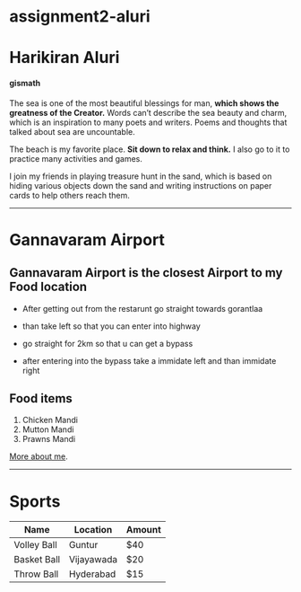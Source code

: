 # assignment2-aluri
# Harikiran Aluri
#### gismath

The sea is one of the most beautiful blessings for man, **which shows the greatness of the Creator.**  Words can’t describe the sea beauty and charm, which is an inspiration to many poets and writers. Poems and thoughts that talked about sea are uncountable.

The beach is my favorite place. **Sit down to relax and think.** I also go to it to practice many activities and games.

I join my friends in playing treasure hunt in the sand, which is based on hiding various objects down the sand and writing instructions on paper cards to help others reach them. 

--------------------------------------------------------------

# Gannavaram Airport
## Gannavaram Airport is the closest Airport to my Food location

   - After getting out from the restarunt go straight towards gorantlaa

   - than take left so that you can enter into highway

   - go straight for 2km so that u can get a bypass

   - after entering into the bypass take a immidate left and than immidate right

## Food items

1. Chicken Mandi
2. Mutton Mandi
3. Prawns Mandi


[More about me](https://github.com/harichowdary-aluri/assignment2-aluri/blob/main/AboutMe.md).

------------------------------------------------------------------------

# Sports

| Name   | Location   | Amount   |
|--------|------------|----------|
| Volley Ball   |Guntur   | $40   |
| Basket Ball   | Vijayawada   | $20   |
| Throw Ball   | Hyderabad   |$15   |
